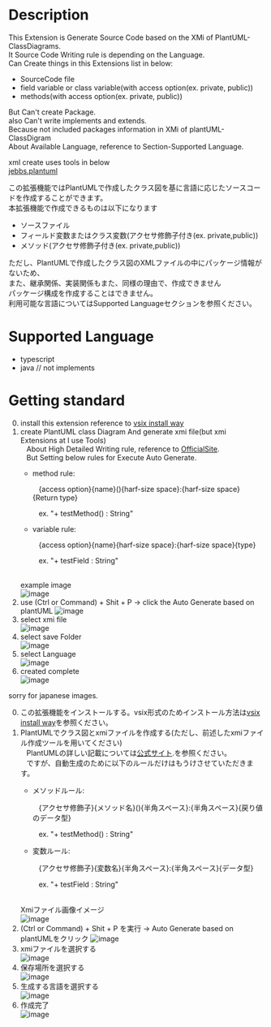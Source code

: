# Description
This Extension is Generate Source Code based on the XMi of PlantUML-ClassDiagrams.<br/>
It Source Code Writing rule is depending on the Language.<br/>
Can Create things in this Extensions list in below:
- SourceCode file
- field variable or class variable(with access option(ex. private, public))
- methods(with access option(ex. private, public))

But Can't create Package.<br/>
also Can't write implements and extends.<br/>
Because not included packages information in XMi of plantUML-ClassDigram<br/>
About Available Language, reference to Section-Supported Language.<br/>

xml create uses tools in below<br/>
[jebbs.plantuml](https://marketplace.visualstudio.com/items?itemName=jebbs.plantuml)

この拡張機能ではPlantUMLで作成したクラス図を基に言語に応じたソースコードを作成することができます。<br/>
本拡張機能で作成できるものは以下になります<br/>
- ソースファイル
- フィールド変数またはクラス変数(アクセサ修飾子付き(ex. private,public))
- メソッド(アクセサ修飾子付き(ex. private,public))

ただし、PlantUMLで作成したクラス図のXMLファイルの中にパッケージ情報がないため、<br/>
また、継承関係、実装関係もまた、同様の理由で、作成できません<br/>
パッケージ構成を作成することはできません。<br/>
利用可能な言語についてはSupported Languageセクションを参照ください。

# Supported Language
- typescript
- java // not implements

# Getting standard
0. install this extension reference to [vsix install way](https://code.visualstudio.com/docs/editor/extension-marketplace#_install-from-a-vsix)<br/>
1. create PlantUML class Diagram And generate xmi file(but xmi Extensions at I use Tools)<br/>
&nbsp;&nbsp;&nbsp;About High Detailed Writing rule, reference to [OfficialSite](https://plantuml.com/).<br/>
&nbsp;&nbsp;&nbsp;But Setting below rules for Execute Auto Generate.
&nbsp;&nbsp;&nbsp;<ul><li><p>method rule:</p><p>&nbsp;&nbsp;&nbsp;{access option}{name}(){harf-size space}:{harf-size space}{Return type}</p><p>&nbsp;&nbsp;&nbsp;ex. "+ testMethod() : String"</p></li><li><p>variable rule:</p><p>&nbsp;&nbsp;&nbsp;{access option}{name}{harf-size space}:{harf-size space}{type}</p><p>&nbsp;&nbsp;&nbsp;ex. "+ testField : String"</p></li></ul><br/>
example image<br/>
![image](https://github.com/user-attachments/assets/4caf9d2d-a59a-4693-bc24-5af5f397527b)<br/>
2. use (Ctrl or Command) + Shit + P  -> click the Auto Generate based on plantUML
![image](https://github.com/user-attachments/assets/a19475a1-df29-463c-9af9-48b504998a21)<br/>
3. select xmi file<br/>
![image](https://github.com/user-attachments/assets/923ea082-b66b-4f75-940b-2b61d6994aa0)<br/>
4. select save Folder<br/>
![image](https://github.com/user-attachments/assets/4ab1006d-c24e-4fe9-90f5-ebab33003673)<br/>
5. select Language<br/>
![image](https://github.com/user-attachments/assets/ce2dcb2d-de9a-4692-987a-afd998271133)
6. created complete<br/>
![image](https://github.com/user-attachments/assets/29e4f799-8952-4833-950b-6f31b4024a26)

sorry for japanese images.

0. この拡張機能をインストールする。vsix形式のためインストール方法は[vsix install way](https://code.visualstudio.com/docs/editor/extension-marketplace#_install-from-a-vsix)を参照ください。<br/>
1. PlantUMLでクラス図とxmiファイルを作成する(ただし、前述したxmiファイル作成ツールを用いてください)<br/>
&nbsp;&nbsp;&nbsp;PlantUMLの詳しい記載については[公式サイト](https://plantuml.com/).を参照ください。<br/>
&nbsp;&nbsp;&nbsp;ですが、自動生成のために以下のルールだけはもうけさせていただきます。
&nbsp;&nbsp;&nbsp;<ul><li><p>メソッドルール:</p><p>&nbsp;&nbsp;&nbsp;{アクセサ修飾子}{メソッド名}(){半角スペース}:{半角スペース}{戻り値のデータ型}</p><p>&nbsp;&nbsp;&nbsp;ex. "+ testMethod() : String"</p></li><li><p>変数ルール:</p><p>&nbsp;&nbsp;&nbsp;{アクセサ修飾子}{変数名}{半角スペース}:{半角スペース}{データ型}</p><p>&nbsp;&nbsp;&nbsp;ex. "+ testField : String"</p></li></ul><br/>
Xmiファイル画像イメージ<br/>
![image](https://github.com/user-attachments/assets/4caf9d2d-a59a-4693-bc24-5af5f397527b)<br/>
2. (Ctrl or Command) + Shit + P を実行  -> Auto Generate based on plantUMLをクリック
![image](https://github.com/user-attachments/assets/a19475a1-df29-463c-9af9-48b504998a21)<br/>
3. xmiファイルを選択する<br/>
![image](https://github.com/user-attachments/assets/923ea082-b66b-4f75-940b-2b61d6994aa0)<br/>
4. 保存場所を選択する<br/>
![image](https://github.com/user-attachments/assets/4ab1006d-c24e-4fe9-90f5-ebab33003673)<br/>
5. 生成する言語を選択する<br/>
![image](https://github.com/user-attachments/assets/ce2dcb2d-de9a-4692-987a-afd998271133)
6. 作成完了<br/>
![image](https://github.com/user-attachments/assets/29e4f799-8952-4833-950b-6f31b4024a26)



